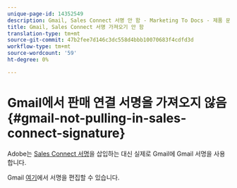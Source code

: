 ```yaml
---
unique-page-id: 14352549
description: Gmail, Sales Connect 서명 안 함 - Marketing To Docs - 제품 문서
title: Gmail, Sales Connect 서명 가져오기 안 함
translation-type: tm+mt
source-git-commit: 47b2fee7d146c3dc558d4bbb10070683f4cdfd3d
workflow-type: tm+mt
source-wordcount: '59'
ht-degree: 0%

---
```



# Gmail에서 판매 연결 서명을 가져오지 않음 {#gmail-not-pulling-in-sales-connect-signature}

Adobe는 [Sales Connect 서명](http://toutapp.com/next#settings)을 삽입하는 대신 실제로 Gmail에 Gmail 서명을 사용합니다.

Gmail [여기](http://mail.google.com/mail/u/0/#settings/general)에서 서명을 편집할 수 있습니다.
